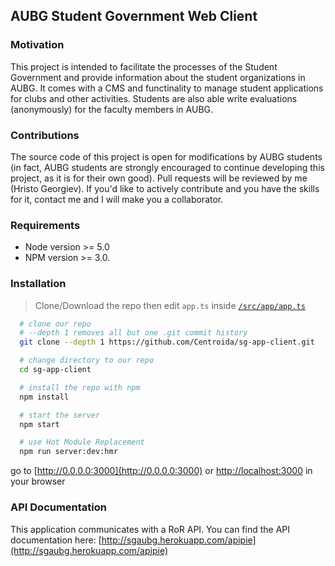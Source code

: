 ## AUBG Student Government Web Client

### Motivation
  This project is intended to facilitate the processes of the Student Government and provide information about the student organizations in AUBG. It comes with a CMS and functinality to manage student applications for clubs and other activities. Students are also able write evaluations (anonymously) for the faculty members in AUBG.

### Contributions
  The source code of this project is open for modifications by AUBG students (in fact, AUBG students are strongly encouraged to continue developing this project, as it is for their own good). Pull requests will be reviewed by me (Hristo Georgiev). If you'd like to actively contribute and you have the skills for it, contact me and I will make you a collaborator.

### Requirements
 * Node version >= 5.0 
 * NPM version >=  3.0.
 
### Installation

> Clone/Download the repo then edit `app.ts` inside [`/src/app/app.ts`](/src/app/app.ts)

```bash
  # clone our repo
  # --depth 1 removes all but one .git commit history
  git clone --depth 1 https://github.com/Centroida/sg-app-client.git

  # change directory to our repo
  cd sg-app-client

  # install the repo with npm
  npm install

  # start the server
  npm start

  # use Hot Module Replacement
  npm run server:dev:hmr
```
go to [http://0.0.0.0:3000](http://0.0.0.0:3000) or [http://localhost:3000](http://localhost:3000) in your browser
 

### API Documentation
This application communicates with a RoR API. You can find the API documentation here:
[http://sgaubg.herokuapp.com/apipie](http://sgaubg.herokuapp.com/apipie)
 
